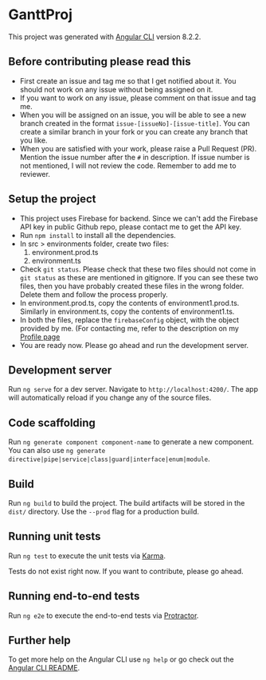 # GanttProj

This project was generated with [Angular CLI](https://github.com/angular/angular-cli) version 8.2.2.

## Before contributing please read this

- First create an issue and tag me so that I get notified about it. You should not work on any issue without being assigned on it.
- If you want to work on any issue, please comment on that issue and tag me.
- When you will be assigned on an issue, you will be able to see a new branch created in the format `issue-[issueNo]-[issue-title]`. You can create a similar branch in your fork or you can create any branch that you like.
- When you are satisfied with your work, please raise a Pull Request (PR). Mention the issue number after the `#` in description. If issue number is not mentioned, I will not review the code. Remember to add me to reviewer.

## Setup the project

- This project uses Firebase for backend. Since we can't add the Firebase API key in public Github repo, please contact me to get the API key.
- Run `npm install` to install all the dependencies.
- In src > environments folder, create two files:
  1. environment.prod.ts
  2. environment.ts
- Check `git status`. Please check that these two files should not come in `git status` as these are mentioned in gitignore. If you can see these two files, then you have probably created these files in the wrong folder. Delete them and follow the process properly.
- In environment.prod.ts, copy the contents of environment1.prod.ts. Similarly in environment.ts, copy the contents of environment1.ts.
- In both the files, replace the `firebaseConfig` object, with the object provided by me. (For contacting me, refer to the description on my [Profile page](https://github.com/SakshiShreya)
- You are ready now. Please go ahead and run the development server.

## Development server

Run `ng serve` for a dev server. Navigate to `http://localhost:4200/`. The app will automatically reload if you change any of the source files.

## Code scaffolding

Run `ng generate component component-name` to generate a new component. You can also use `ng generate directive|pipe|service|class|guard|interface|enum|module`.

## Build

Run `ng build` to build the project. The build artifacts will be stored in the `dist/` directory. Use the `--prod` flag for a production build.

## Running unit tests

Run `ng test` to execute the unit tests via [Karma](https://karma-runner.github.io).

Tests do not exist right now. If you want to contribute, please go ahead.

## Running end-to-end tests

Run `ng e2e` to execute the end-to-end tests via [Protractor](http://www.protractortest.org/).

## Further help

To get more help on the Angular CLI use `ng help` or go check out the [Angular CLI README](https://github.com/angular/angular-cli/blob/master/README.md).
